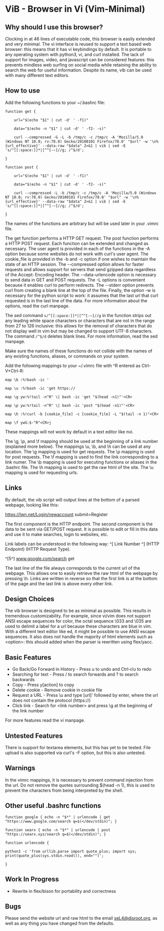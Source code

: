ViB - Browser in Vi (Vim-Minimal)
=================================

Why should I use this browser?
------------------------------

Clocking in at 46 lines of executable code, this browser is easily extended and very minimal. The vi interface is reused to support a text based web browser: this means that it has vi keybindings by default. It is portable to any operating system with python3, vi, and curl installed. The lack of support for images, video, and javascript can be considered features: this prevents mindless web surfing on social media while retaining the ability to search the web for useful information. Despite its name, vib can be used with many different text editors.

How to use
----------

Add the following functions to your ~/.bashrc file:

	function get { 

		url="$(echo "$1" | cut -d' ' -f1)"

		data="$(echo -n "$1" | cut -d' ' -f2- -s)"

		curl --compressed -G -L -b /tmp/c -c /tmp/c -A 'Mozilla/5.0 (Windows NT 10.0; rv:78.0) Gecko/20100101 Firefox/78.0' "$url" -w '\n%{url_effective}' --data-raw "$data" 2>&1 | vib | sed -E 's/^[[:space:]]*|[^^[-~]//g; /^$/d';

	}

	function post { 

		url="$(echo "$1" | cut -d' ' -f1)"

		data="$(echo -n "$1" | cut -d' ' -f2- -s)"

		curl --compressed -L -b /tmp/c -c /tmp/c -A 'Mozilla/5.0 (Windows NT 10.0; rv:78.0) Gecko/20100101 Firefox/78.0' "$url" -w '\n%{url_effective}' --data-raw "$data" 2>&1 | vib | sed -E 's/^[[:space:]]*|[^^[-~]//g; /^$/d';

	}

The names of the functions are arbitrary but will be used later in your .vimrc file. 

The get function performs a HTTP GET request. The post function performs a HTTP POST request. Each function can be extended and changed as necessary. The user agent is provided in each of the functions in the -A option because some websites do not work with curl's user agent. The cookie_file is provided in the -b and -c option if one wishes to maintain the state of an HTTP session. The --compressed option allows for faster requests and allows support for servers that send gzipped data regardless of the Accept: Encoding header. The --data-urlencode option is necessary to send data in GET and POST requests. The -L options is convenient because it enables curl to perform redirects. The --stderr option prevents curl from creating a blank line at the top of the file. Finally, the option -w is necessary for the python script to work: it assumes that the last url that curl requested is in the last line of the data. For more information about the options, read the curl manpage. 

The sed command `s/^[[:space:]]*|[^^[-~]//g` in the function strips out any leading white space characters or characters that are not in the range from 27 to 126 inclusive: this allows for the removal of characters that do not display well in vim but may be changed to support UTF-8 characters. The command `/^$/d` deletes blank lines. For more information, read the sed manpage. 

Make sure the names of these functions do not collide with the names of any existing functions, aliases, or commands on your system.

Add the following mappings to your ~/.vimrc file with ^R entered as Ctrl-V+Ctrl-R:

	map \b :%!bash -ic '

	map \u :%!bash -ic 'get https://

	map \g yw:%!tail -n^R" \| bash -ic 'get "$(head -n1)"'<CR>

	map \p yw:%!tail -n^R" \| bash -ic 'post "$(head -n1)"'<CR>

	map \h :%!curl -b [cookie_file] -c [cookie_file] -L "$(tail -n 1)"<CR>

	map \f ywG:$-^R"<CR>j

These mappings will not work by default in a text editor like nvi.

The \g, \p, and \f mapping should be used at the beginning of a link number (explained more below). The mappings \u, \b, and \h can be used at any location. The \g mapping is used for get requests. The \p mapping is used for post requests. The \f mapping is used to find the link corresponding to a link numer. The \b mapping is used for executing functions or aliases in the .bashrc file. The \h mapping is used to get the raw html of the site. The \u mapping is used for requesting urls.

Links
-----
By default, the vib script will output lines at the bottom of a parsed webpage, looking like this:

https://lwn.net/Login/newaccount submit=Register

The first component is the HTTP endpoint. The second component is the data to be sent via GET/POST request. It is possible to edit or fill in this data and use it to make searches, login to websites, etc.

Link labels can be understood in the following way: ^[ Link Number ^] (HTTP Endpoint) (HTTP Request Type). 

^[5^] www.google.com/search get

The last line of the file always corresponds to the current url of the webpage. This allows one to easily retrieve the raw html of the webpage by pressing \h. Links are written in reverse so that the first link is at the bottom of the page and the last link is above every other link.

Design Choices
--------------
The vib browser is designed to be as minimal as possible. This results in tremendous customizability. For example, since vi/vim does not support ANSI escape sequences for color, the octal sequence \033 and \035 are used to delimit a label for a url because these characters are blue in vim. With a different text editor like ed, it might be possible to use ANSI escape sequences. It also does not handle the majority of html elements such as \<option\>: this should added when the parser is rewritten using flex/yacc.

Basic Features
--------------
- Go Back/Go Forward in History - Press u to undo and Ctrl-r/u to redo
- Searching for text - Press / to search forwards and ? to search backwards
- Copy - Press y[action] to copy
- Delete cookie - Remove cookie in cookie file
- Request a URL - Press \u and type [url]' followed by enter, where the url does not contain the protocol (https://)
- Click link - Search for \<link number\> and press \g at the beginning of the link number

For more features read the vi manpage.

Untested Features
-----------------
There is support for textarea elements, but this has yet to be tested. File upload is also supported via curl's -F option, but this is also untested.

Warnings
--------
In the vimrc mappings, it is necessary to prevent command injection from the url. Do not remove the quotes surrounding $(head -n 1), this is used to prevent the characters from being interpreted by the shell.

Other useful .bashrc functions
----------------------
	function google { echo -n "$*" | urlencode | get "https://www.google.com/search q=$(</dev/stdin)"; } 

	function searx { echo -n "$*" | urlencode | post "https://searx.xyz/search q=$(</dev/stdin)"; }

	function urlencode { 

	python3 -c 'from urllib.parse import quote_plus; import sys; print(quote_plus(sys.stdin.read()), end="")'; 

	}

Work In Progress
----------------
- Rewrite in flex/bison for portability and correctness

Bugs
----
Please send the website url and raw html to the email seL4@disroot.org, as well as any thing you have changed from the defaults.
